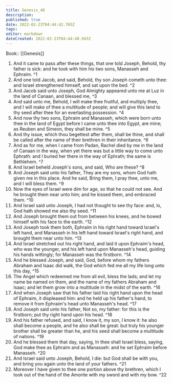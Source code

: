 ```yaml
---
title: Genesis_48
description: 
published: true
date: 2022-02-23T04:44:42.765Z
tags: 
editor: markdown
dateCreated: 2022-02-23T04:44:40.943Z
---
```


 Book:: [[Genesis]]
 1. And it came to pass after these things, that one told Joseph, Behold, thy father is sick: and he took with him his two sons, Manasseh and Ephraim. ^1
 2. And one told Jacob, and said, Behold, thy son Joseph cometh unto thee: and Israel strengthened himself, and sat upon the bed. ^2
 3. And Jacob said unto Joseph, God Almighty appeared unto me at Luz in the land of Canaan, and blessed me, ^3
 4. And said unto me, Behold, I will make thee fruitful, and multiply thee, and I will make of thee a multitude of people; and will give this land to thy seed after thee for an everlasting possession. ^4
 5. And now thy two sons, Ephraim and Manasseh, which were born unto thee in the land of Egypt before I came unto thee into Egypt, are mine; as Reuben and Simeon, they shall be mine. ^5
 6. And thy issue, which thou begettest after them, shall be thine, and shall be called after the name of their brethren in their inheritance. ^6
 7. And as for me, when I came from Padan, Rachel died by me in the land of Canaan in the way, when yet there was but a little way to come unto Ephrath: and I buried her there in the way of Ephrath; the same is Bethlehem. ^7
 8. And Israel beheld Joseph's sons, and said, Who are these? ^8
 9. And Joseph said unto his father, They are my sons, whom God hath given me in this place. And he said, Bring them, I pray thee, unto me, and I will bless them. ^9
 10. Now the eyes of Israel were dim for age, so that he could not see. And he brought them near unto him; and he kissed them, and embraced them. ^10
 11. And Israel said unto Joseph, I had not thought to see thy face: and, lo, God hath showed me also thy seed. ^11
 12. And Joseph brought them out from between his knees, and he bowed himself with his face to the earth. ^12
 13. And Joseph took them both, Ephraim in his right hand toward Israel's left hand, and Manasseh in his left hand toward Israel's right hand, and brought them near unto him. ^13
 14. And Israel stretched out his right hand, and laid it upon Ephraim's head, who was the younger, and his left hand upon Manasseh's head, guiding his hands wittingly; for Manasseh was the firstborn. ^14
 15. And he blessed Joseph, and said, God, before whom my fathers Abraham and Isaac did walk, the God which fed me all my life long unto this day, ^15
 16. The Angel which redeemed me from all evil, bless the lads; and let my name be named on them, and the name of my fathers Abraham and Isaac; and let them grow into a multitude in the midst of the earth. ^16
 17. And when Joseph saw that his father laid his right hand upon the head of Ephraim, it displeased him: and he held up his father's hand, to remove it from Ephraim's head unto Manasseh's head. ^17
 18. And Joseph said unto his father, Not so, my father: for this is the firstborn; put thy right hand upon his head. ^18
 19. And his father refused, and said, I know it, my son, I know it: he also shall become a people, and he also shall be great: but truly his younger brother shall be greater than he, and his seed shall become a multitude of nations. ^19
 20. And he blessed them that day, saying, In thee shall Israel bless, saying, God make thee as Ephraim and as Manasseh: and he set Ephraim before Manasseh. ^20
 21. And Israel said unto Joseph, Behold, I die: but God shall be with you, and bring you again unto the land of your fathers. ^21
 22. Moreover I have given to thee one portion above thy brethren, which I took out of the hand of the Amorite with my sword and with my bow. ^22
